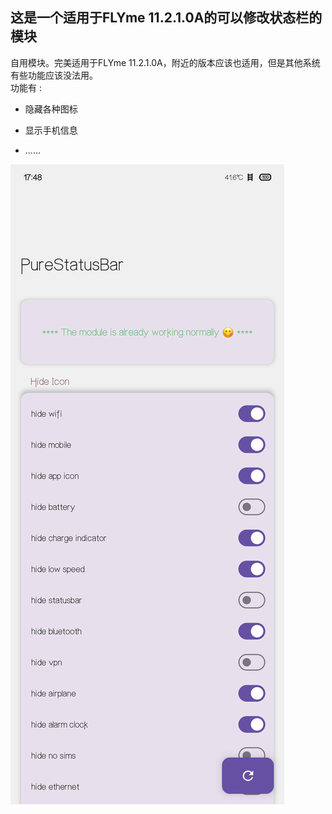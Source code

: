 ## 这是一个适用于FLYme 11.2.1.0A的可以修改状态栏的模块

自用模块。完美适用于FLYme 11.2.1.0A，附近的版本应该也适用，但是其他系统有些功能应该没法用。  
功能有 :

+ 隐藏各种图标

+ 显示手机信息

+ ......

![show](./show.png)

